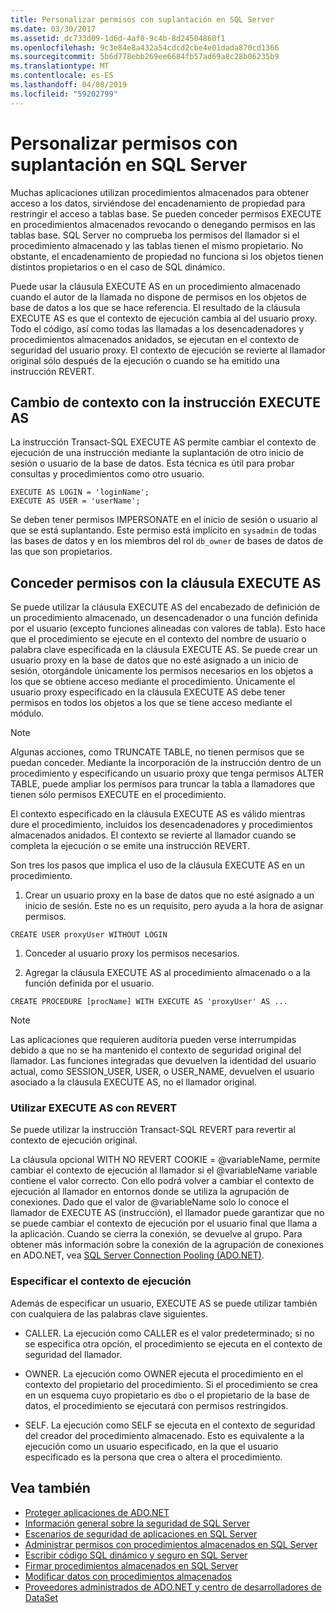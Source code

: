 ```yaml
---
title: Personalizar permisos con suplantación en SQL Server
ms.date: 03/30/2017
ms.assetid: dc733d09-1d6d-4af0-9c4b-8d24504860f1
ms.openlocfilehash: 9c3e84e8a432a54cdcd2cbe4e01dada870cd1366
ms.sourcegitcommit: 5b6d778ebb269ee6684fb57ad69a8c28b06235b9
ms.translationtype: MT
ms.contentlocale: es-ES
ms.lasthandoff: 04/08/2019
ms.locfileid: "59202799"
---
```

# <a name="customizing-permissions-with-impersonation-in-sql-server"></a>Personalizar permisos con suplantación en SQL Server
Muchas aplicaciones utilizan procedimientos almacenados para obtener acceso a los datos, sirviéndose del encadenamiento de propiedad para restringir el acceso a tablas base. Se pueden conceder permisos EXECUTE en procedimientos almacenados revocando o denegando permisos en las tablas base. SQL Server no comprueba los permisos del llamador si el procedimiento almacenado y las tablas tienen el mismo propietario. No obstante, el encadenamiento de propiedad no funciona si los objetos tienen distintos propietarios o en el caso de SQL dinámico.  
  
 Puede usar la cláusula EXECUTE AS en un procedimiento almacenado cuando el autor de la llamada no dispone de permisos en los objetos de base de datos a los que se hace referencia. El resultado de la cláusula EXECUTE AS es que el contexto de ejecución cambia al del usuario proxy. Todo el código, así como todas las llamadas a los desencadenadores y procedimientos almacenados anidados, se ejecutan en el contexto de seguridad del usuario proxy. El contexto de ejecución se revierte al llamador original sólo después de la ejecución o cuando se ha emitido una instrucción REVERT.  
  
## <a name="context-switching-with-the-execute-as-statement"></a>Cambio de contexto con la instrucción EXECUTE AS  
 La instrucción Transact-SQL EXECUTE AS permite cambiar el contexto de ejecución de una instrucción mediante la suplantación de otro inicio de sesión o usuario de la base de datos. Esta técnica es útil para probar consultas y procedimientos como otro usuario.  
  
```  
EXECUTE AS LOGIN = 'loginName';  
EXECUTE AS USER = 'userName';  
```  
  
 Se deben tener permisos IMPERSONATE en el inicio de sesión o usuario al que se está suplantando. Este permiso está implícito en `sysadmin` de todas las bases de datos y en los miembros del rol `db_owner` de bases de datos de las que son propietarios.  
  
## <a name="granting-permissions-with-the-execute-as-clause"></a>Conceder permisos con la cláusula EXECUTE AS  
 Se puede utilizar la cláusula EXECUTE AS del encabezado de definición de un procedimiento almacenado, un desencadenador o una función definida por el usuario (excepto funciones alineadas con valores de tabla). Esto hace que el procedimiento se ejecute en el contexto del nombre de usuario o palabra clave especificada en la cláusula EXECUTE AS. Se puede crear un usuario proxy en la base de datos que no esté asignado a un inicio de sesión, otorgándole únicamente los permisos necesarios en los objetos a los que se obtiene acceso mediante el procedimiento. Únicamente el usuario proxy especificado en la cláusula EXECUTE AS debe tener permisos en todos los objetos a los que se tiene acceso mediante el módulo.  
  
> [!NOTE]
>  Algunas acciones, como TRUNCATE TABLE, no tienen permisos que se puedan conceder. Mediante la incorporación de la instrucción dentro de un procedimiento y especificando un usuario proxy que tenga permisos ALTER TABLE, puede ampliar los permisos para truncar la tabla a llamadores que tienen sólo permisos EXECUTE en el procedimiento.  
  
 El contexto especificado en la cláusula EXECUTE AS es válido mientras dure el procedimiento, incluidos los desencadenadores y procedimientos almacenados anidados. El contexto se revierte al llamador cuando se completa la ejecución o se emite una instrucción REVERT.  
  
 Son tres los pasos que implica el uso de la cláusula EXECUTE AS en un procedimiento.  
  
1.  Crear un usuario proxy en la base de datos que no esté asignado a un inicio de sesión. Este no es un requisito, pero ayuda a la hora de asignar permisos.  
  
```  
CREATE USER proxyUser WITHOUT LOGIN  
```  
  
1.  Conceder al usuario proxy los permisos necesarios.  
  
2.  Agregar la cláusula EXECUTE AS al procedimiento almacenado o a la función definida por el usuario.  
  
```  
CREATE PROCEDURE [procName] WITH EXECUTE AS 'proxyUser' AS ...  
```  
  
> [!NOTE]
>  Las aplicaciones que requieren auditoría pueden verse interrumpidas debido a que no se ha mantenido el contexto de seguridad original del llamador. Las funciones integradas que devuelven la identidad del usuario actual, como SESSION_USER, USER, o USER_NAME, devuelven el usuario asociado a la cláusula EXECUTE AS, no el llamador original.  
  
### <a name="using-execute-as-with-revert"></a>Utilizar EXECUTE AS con REVERT  
 Se puede utilizar la instrucción Transact-SQL REVERT para revertir al contexto de ejecución original.  
  
 La cláusula opcional WITH NO REVERT COOKIE = @variableName, permite cambiar el contexto de ejecución al llamador si el @variableName variable contiene el valor correcto. Con ello podrá volver a cambiar el contexto de ejecución al llamador en entornos donde se utiliza la agrupación de conexiones. Dado que el valor de @variableName solo lo conoce el llamador de EXECUTE AS (instrucción), el llamador puede garantizar que no se puede cambiar el contexto de ejecución por el usuario final que llama a la aplicación. Cuando se cierra la conexión, se devuelve al grupo. Para obtener más información sobre la conexión de la agrupación de conexiones en ADO.NET, vea [SQL Server Connection Pooling (ADO.NET)](../../../../../docs/framework/data/adonet/sql-server-connection-pooling.md).  
  
### <a name="specifying-the-execution-context"></a>Especificar el contexto de ejecución  
 Además de especificar un usuario, EXECUTE AS se puede utilizar también con cualquiera de las palabras clave siguientes.  
  
-   CALLER. La ejecución como CALLER es el valor predeterminado; si no se especifica otra opción, el procedimiento se ejecuta en el contexto de seguridad del llamador.  
  
-   OWNER. La ejecución como OWNER ejecuta el procedimiento en el contexto del propietario del procedimiento. Si el procedimiento se crea en un esquema cuyo propietario es `dbo` o el propietario de la base de datos, el procedimiento se ejecutará con permisos restringidos.  
  
-   SELF. La ejecución como SELF se ejecuta en el contexto de seguridad del creador del procedimiento almacenado. Esto es equivalente a la ejecución como un usuario especificado, en la que el usuario especificado es la persona que crea o altera el procedimiento.  
  
## <a name="see-also"></a>Vea también

- [Proteger aplicaciones de ADO.NET](../../../../../docs/framework/data/adonet/securing-ado-net-applications.md)
- [Información general sobre la seguridad de SQL Server](../../../../../docs/framework/data/adonet/sql/overview-of-sql-server-security.md)
- [Escenarios de seguridad de aplicaciones en SQL Server](../../../../../docs/framework/data/adonet/sql/application-security-scenarios-in-sql-server.md)
- [Administrar permisos con procedimientos almacenados en SQL Server](../../../../../docs/framework/data/adonet/sql/managing-permissions-with-stored-procedures-in-sql-server.md)
- [Escribir código SQL dinámico y seguro en SQL Server](../../../../../docs/framework/data/adonet/sql/writing-secure-dynamic-sql-in-sql-server.md)
- [Firmar procedimientos almacenados en SQL Server](../../../../../docs/framework/data/adonet/sql/signing-stored-procedures-in-sql-server.md)
- [Modificar datos con procedimientos almacenados](../../../../../docs/framework/data/adonet/modifying-data-with-stored-procedures.md)
- [Proveedores administrados de ADO.NET y centro de desarrolladores de DataSet](https://go.microsoft.com/fwlink/?LinkId=217917)
